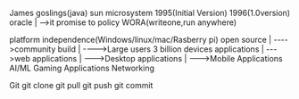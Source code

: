 James goslings(java)
sun microsystem
1995(Initial Version)
1996(1.0version)
oracle
   |
   -->it promise to policy
      WORA(writeone,run anywhere)

platform independence(Windows/linux/mac/Rasberry pi)
open source
    |
    ---->community build
    |
    ---->Large users
3 billion devices
applications
   |
   --->web applications
   |
   --->Desktop applications
   |
   --->Mobile Applications
AI/ML
Gaming Applications
Networking


Git
  git clone
  git pull
  git push
  git commit
